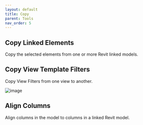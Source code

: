 ```yaml
---
layout: default
title: Copy
parent: Tools
nav_order: 5
---
```


## Copy Linked Elements

Copy the selected elements from one or more Revit linked models.

## Copy View Template Filters

Copy View Filters from one view to another.

![image](https://user-images.githubusercontent.com/27025848/165200010-c236e585-9ce8-4677-be32-ada689586e0c.png)

## Align Columns

Align columns in the model to columns in a linked Revit model.